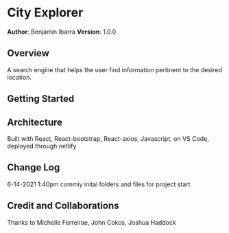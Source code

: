 # City Explorer

**Author**: Benjamin Ibarra
**Version**: 1.0.0

## Overview
A search engine that helps the user find information pertinent to the desired location.

## Getting Started
<!-- What are the steps that a user must take in order to build this app on their own machine and get it running? -->

## Architecture
Built with React, React-bootstrap, React-axios, Javascript, on VS Code, deployed through netlify

## Change Log
6-14-2021 1:40pm commiy inital folders and files for project start

## Credit and Collaborations
Thanks to Michelle Ferreirae, John Cokos, Joshua Haddock